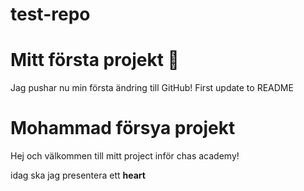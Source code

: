 # test-repo
# Mitt första projekt 🚀
Jag pushar nu min första ändring till GitHub!
First update to README
 # Mohammad försya projekt
 Hej och välkommen till mitt project inför chas academy!

 idag ska jag presentera ett **heart** 